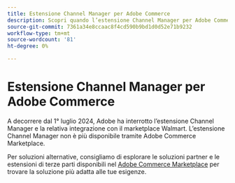 ```yaml
---
title: Estensione Channel Manager per Adobe Commerce
description: Scopri quando l’estensione Channel Manager per Adobe Commerce ha raggiunto la fine del ciclo di vita.
source-git-commit: 7361a34e8ccaac8f4cd590b9bd1d0d52e71b9232
workflow-type: tm+mt
source-wordcount: '81'
ht-degree: 0%

---
```



# Estensione Channel Manager per Adobe Commerce

A decorrere dal 1° luglio 2024, Adobe ha interrotto l’estensione Channel Manager e la relativa integrazione con il marketplace Walmart. L’estensione Channel Manager non è più disponibile tramite Adobe Commerce Marketplace.

Per soluzioni alternative, consigliamo di esplorare le soluzioni partner e le estensioni di terze parti disponibili nel [Adobe Commerce Marketplace](https://commercemarketplace.adobe.com/) per trovare la soluzione più adatta alle tue esigenze.
